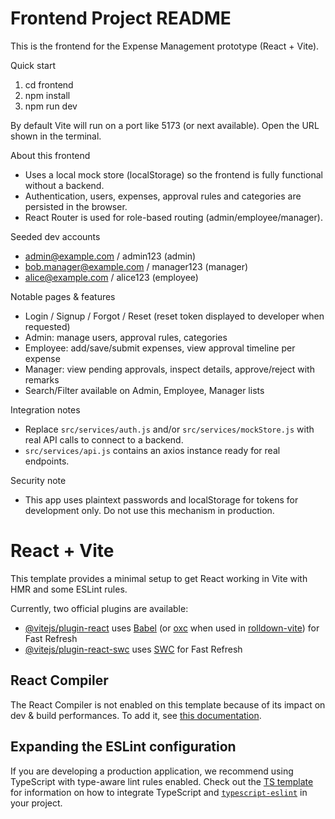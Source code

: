 # Frontend Project README

This is the frontend for the Expense Management prototype (React + Vite).

Quick start
1. cd frontend
2. npm install
3. npm run dev

By default Vite will run on a port like 5173 (or next available). Open the URL shown in the terminal.

About this frontend
- Uses a local mock store (localStorage) so the frontend is fully functional without a backend.
- Authentication, users, expenses, approval rules and categories are persisted in the browser.
- React Router is used for role-based routing (admin/employee/manager).

Seeded dev accounts
- admin@example.com / admin123 (admin)
- bob.manager@example.com / manager123 (manager)
- alice@example.com / alice123 (employee)

Notable pages & features
- Login / Signup / Forgot / Reset (reset token displayed to developer when requested)
- Admin: manage users, approval rules, categories
- Employee: add/save/submit expenses, view approval timeline per expense
- Manager: view pending approvals, inspect details, approve/reject with remarks
- Search/Filter available on Admin, Employee, Manager lists

Integration notes
- Replace `src/services/auth.js` and/or `src/services/mockStore.js` with real API calls to connect to a backend.
- `src/services/api.js` contains an axios instance ready for real endpoints.

Security note
- This app uses plaintext passwords and localStorage for tokens for development only. Do not use this mechanism in production.

# React + Vite

This template provides a minimal setup to get React working in Vite with HMR and some ESLint rules.

Currently, two official plugins are available:

- [@vitejs/plugin-react](https://github.com/vitejs/vite-plugin-react/blob/main/packages/plugin-react) uses [Babel](https://babeljs.io/) (or [oxc](https://oxc.rs) when used in [rolldown-vite](https://vite.dev/guide/rolldown)) for Fast Refresh
- [@vitejs/plugin-react-swc](https://github.com/vitejs/vite-plugin-react/blob/main/packages/plugin-react-swc) uses [SWC](https://swc.rs/) for Fast Refresh

## React Compiler

The React Compiler is not enabled on this template because of its impact on dev & build performances. To add it, see [this documentation](https://react.dev/learn/react-compiler/installation).

## Expanding the ESLint configuration

If you are developing a production application, we recommend using TypeScript with type-aware lint rules enabled. Check out the [TS template](https://github.com/vitejs/vite/tree/main/packages/create-vite/template-react-ts) for information on how to integrate TypeScript and [`typescript-eslint`](https://typescript-eslint.io) in your project.
